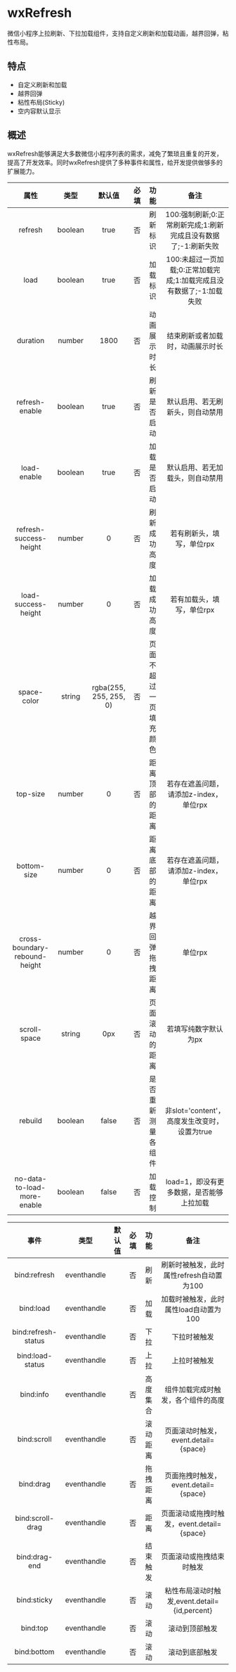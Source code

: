 # wxRefresh
微信小程序上拉刷新、下拉加载组件，支持自定义刷新和加载动画，越界回弹，粘性布局。
## 特点
* 自定义刷新和加载
* 越界回弹
* 粘性布局(Sticky)
* 空内容默认显示

## 概述
wxRefresh能够满足大多数微信小程序列表的需求，减免了繁琐且重复的开发，提高了开发效率。同时wxRefresh提供了多种事件和属性，给开发提供做够多的扩展能力。

|属性|类型|默认值|必填|功能|备注|
|:------:|:------:|:------:|:------:|:------:|:------:|
|refresh|boolean|true|否|刷新标识|100:强制刷新;0:正常刷新完成;1:刷新完成且没有数据了;-1:刷新失败|
|load|boolean|true|否|加载标识|100:未超过一页加载;0:正常加载完成;1:加载完成且没有数据了;-1:加载失败|
|duration|number|1800|否|动画展示时长|结束刷新或者加载时，动画展示时长|
|refresh-enable|boolean|true|否|刷新是否启动|默认启用、若无刷新头，则自动禁用|
|load-enable|boolean|true|否|加载是否启动|默认启用、若无加载头，则自动禁用|
|refresh-success-height|number|0|否|刷新成功高度|若有刷新头，填写，单位rpx|
|load-success-height|number|0|否|加载成功高度|若有加载头，填写，单位rpx|
|space-color|string|rgba(255, 255, 255, 0)|否|页面不超过一页填充颜色|
|top-size|number|0|否|距离顶部的距离|若存在遮盖问题，请添加z-index，单位rpx|
|bottom-size|number|0|否|距离底部的距离|若存在遮盖问题，请添加z-index，单位rpx|
|cross-boundary-rebound-height|number|0|否|越界回弹拖拽距离|单位rpx|
|scroll-space|string|0px|否|页面滚动的距离|若填写纯数字默认为px|
|rebuild|boolean|false|否|是否重新测量各组件|非slot='content'，高度发生改变时，设置为true|
|no-data-to-load-more-enable|boolean|false|否|加载控制|load=1，即没有更多数据，是否能够上拉加载|

|事件|类型|默认值|必填|功能|备注|
|:------:|:------:|:------:|:------:|:------:|:------:|
|bind:refresh|eventhandle||否|刷新|刷新时被触发，此时属性refresh自动置为100|
|bind:load|eventhandle||否|加载|加载时被触发，此时属性load自动置为100|
|bind:refresh-status|eventhandle||否|下拉|下拉时被触发|
|bind:load-status|eventhandle||否|上拉|上拉时被触发|
|bind:info|eventhandle||否|高度集合|组件加载完成时触发，各个组件的高度| 
|bind:scroll|eventhandle||否|滚动距离|页面滚动时触发，event.detail={space}|
|bind:drag|eventhandle||否|拖拽距离|页面拖拽时触发，event.detail={space}|
|bind:scroll-drag|eventhandle||否|距离|页面滚动或拖拽时触发，event.detail={space}|
|bind:drag-end|eventhandle||否|结束触发|页面滚动或拖拽结束时触发|
|bind:sticky|eventhandle||否|滚动|粘性布局滚动时触发,event.detail={id,percent}|
|bind:top|eventhandle||否|滚动|滚动到顶部触发|
|bind:bottom|eventhandle||否|滚动|滚动到底部触发|
